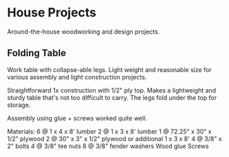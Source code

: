 # House Projects
Around-the-house woodworking and design projects.


## Folding Table
Work table with collapse-able legs. Light weight and reasonable size for various assembly and light construction projects.

Straightforward 1x construction with 1/2" ply top.  Makes a lightweight and sturdy table that's not too difficult to carry.  The legs fold under the top for storage.  

Assembly using glue + screws worked quite well.

Materials:
6 @ 1 x 4 x 8' lumber
2 @ 1 x 3 x 8' lumber
1 @ 72.25" x 30" x 1/2" plywood
2 @ 30" x 3" x 1/2" plywood or additional 1 x 3 x 8'
4 @ 3/8" x 2" bolts
4 @ 3/8" tee nuts
8 @ 3/8" fender washers
Wood glue
Screws